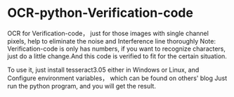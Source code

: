 # OCR-python-Verification-code
OCR for Verification-code， just for those images with single channel pixels, help to eliminate the noise and Interference line thoroughly
Note: Verification-code is only has numbers, if you want to recognize characters, just do a little change.And this code is verified  to fit for the certain situation.

To use it, just install tesseract3.05 either in Windows or Linux, and Configure environment variables， which can be found on others' blog
Just run the python program, and you will get the result.
